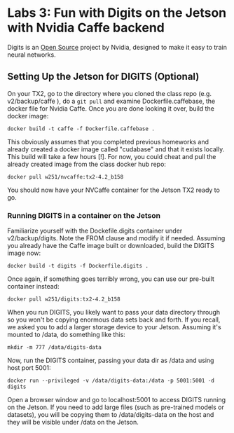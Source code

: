# Labs 3: Fun with Digits on the Jetson with Nvidia Caffe backend

Digits is an [Open Source](https://github.com/NVIDIA/DIGITS) project by Nvidia, designed to make it easy to train neural networks.

## Setting Up the Jetson for DIGITS (Optional)

On your TX2, go to the directory where you cloned the class repo (e.g. v2/backup/caffe ), do a ```git pull``` and examine Dockerfile.caffebase, the docker file for Nvidia Caffe.  Once you are done looking it over, build the docker image:
```
docker build -t caffe -f Dockerfile.caffebase .
```
This obviously assumes that you completed previous homeworks and already created a docker image called "cudabase" and that it exists locally. This build will take a few hours [!].  For now, you could cheat and pull the already created image from the class docker hub repo: 
```
docker pull w251/nvcaffe:tx2-4.2_b158
```

You should now have your NVCaffe container for the Jetson TX2 ready to go.

### Running DIGITS in a container on the Jetson
Familiarize yourself with the Dockefile.digits container under v2/backup/digits.  Note the FROM clause and modify it if needed. Assuming you already have the Caffe image built or downloaded, build the DIGITS image now:
```
docker build -t digits -f Dockerfile.digits .
```
Once again, if something goes terribly wrong, you can use our pre-built container instead:
```
docker pull w251/digits:tx2-4.2_b158
```

When you run DIGITS, you likely want to pass your data directory through so you won't be copying enormous data sets back and forth.  If you recall, we asked you to add a larger storage device to your Jetson.  Assuming it's mounted to /data, do something like this:
```
mkdir -m 777 /data/digits-data
```

Now, run the DIGITS container, passing your data dir as /data and using host port 5001:
```
docker run --privileged -v /data/digits-data:/data -p 5001:5001 -d digits
```
Open a browser window and go to localhost:5001 to access DIGITS running on the Jetson. If you need to add large files (such as pre-trained models or datasets), you will be copying them to /data/digits-data on the host and they will be visible under /data on the Jetson.

